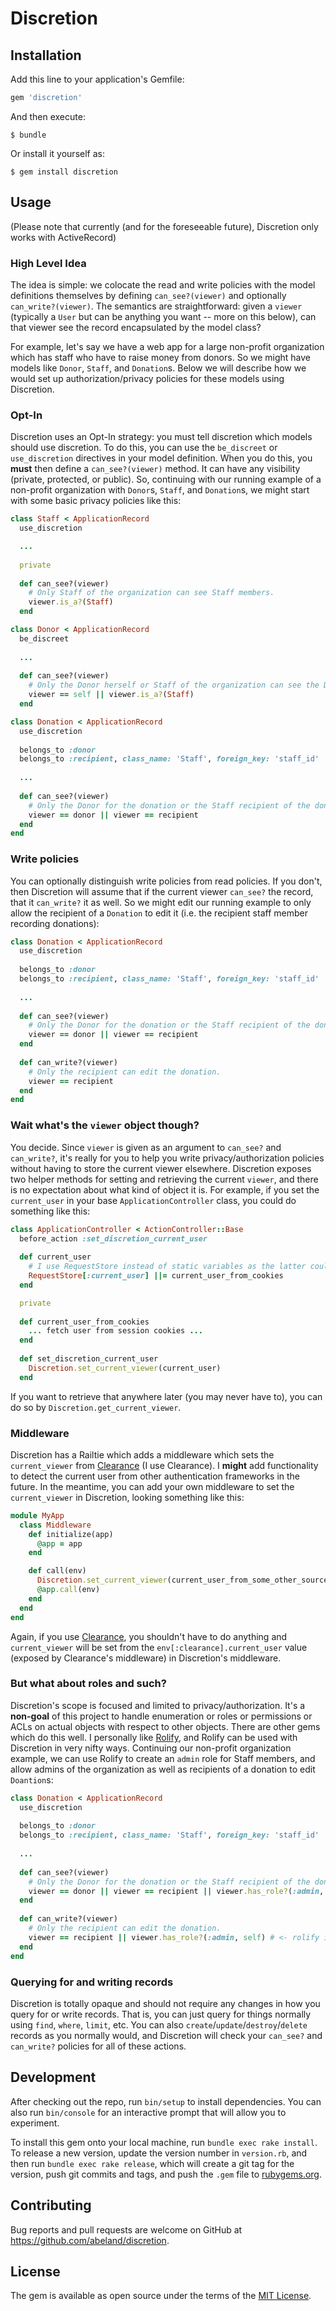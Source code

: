 # Discretion

## Installation

Add this line to your application's Gemfile:

```ruby
gem 'discretion'
```

And then execute:

    $ bundle

Or install it yourself as:

    $ gem install discretion

## Usage

(Please note that currently (and for the foreseeable future), Discretion only works with ActiveRecord)


### High Level Idea

The idea is simple: we colocate the read and write policies with the model definitions themselves by defining `can_see?(viewer)` and optionally `can_write?(viewer)`. The semantics are straightforward: given a `viewer` (typically a `User` but can be anything you want -- more on this below), can that viewer see the record encapsulated by the model class?

For example, let's say we have a web app for a large non-profit organization which has staff who have to raise money from donors. So we might have models like `Donor`, `Staff`, and `Donation`s. Below we will describe how we would set up authorization/privacy policies for these models using Discretion.

### Opt-In

Discretion uses an Opt-In strategy: you must tell discretion which models should use discretion. To do this, you can use the `be_discreet` or `use_discretion` directives in your model definition. When you do this, you **must** then define a `can_see?(viewer)` method. It can have any visibility (private, protected, or public). So, continuing with our running example of a non-profit organization with `Donor`s, `Staff`, and `Donation`s, we might start with some basic privacy policies like this:

```ruby
class Staff < ApplicationRecord
  use_discretion

  ...
  
  private
  
  def can_see?(viewer)
    # Only Staff of the organization can see Staff members.
    viewer.is_a?(Staff)
  end
```

```ruby
class Donor < ApplicationRecord
  be_discreet
  
  ...
  
  def can_see?(viewer)
    # Only the Donor herself or Staff of the organization can see the Donor.
    viewer == self || viewer.is_a?(Staff)
  end
```

```ruby
class Donation < ApplicationRecord
  use_discretion
  
  belongs_to :donor
  belongs_to :recipient, class_name: 'Staff', foreign_key: 'staff_id'
  
  ...
  
  def can_see?(viewer)
    # Only the Donor for the donation or the Staff recipient of the donation can see the Donation.
    viewer == donor || viewer == recipient
  end
end
```

### Write policies

You can optionally distinguish write policies from read policies. If you don't, then Discretion will assume that if the current viewer `can_see?` the record, that it `can_write?` it as well. So we might edit our running example to only allow the recipient of a `Donation` to edit it (i.e. the recipient staff member recording donations):

```ruby
class Donation < ApplicationRecord
  use_discretion
  
  belongs_to :donor
  belongs_to :recipient, class_name: 'Staff', foreign_key: 'staff_id'
  
  ...
  
  def can_see?(viewer)
    # Only the Donor for the donation or the Staff recipient of the donation can see the Donation.
    viewer == donor || viewer == recipient
  end
  
  def can_write?(viewer)
    # Only the recipient can edit the donation.
    viewer == recipient
  end
end
```

### Wait what's the `viewer` object though?

You decide. Since `viewer` is given as an argument to `can_see?` and `can_write?`, it's really for you to help you write privacy/authorization policies without having to store the current viewer elsewhere. Discretion exposes two helper methods for setting and retrieving the current `viewer`, and there is no expectation about what kind of object it is. For example, if you set the `current_user` in your base `ApplicationController` class, you could do something like this:

```ruby
class ApplicationController < ActionController::Base
  before_action :set_discretion_current_user
  
  def current_user
    # I use RequestStore instead of static variables as the latter could persist across requests depending on the server.
    RequestStore[:current_user] ||= current_user_from_cookies
  end

  private
  
  def current_user_from_cookies
    ... fetch user from session cookies ...
  end
  
  def set_discretion_current_user
    Discretion.set_current_viewer(current_user)
  end
```

If you want to retrieve that anywhere later (you may never have to), you can do so by `Discretion.get_current_viewer`.

### Middleware

Discretion has a Railtie which adds a middleware which sets the `current_viewer` from [Clearance](https://github.com/thoughtbot/clearance) (I use Clearance). I **might** add functionality to detect the current user from other authentication frameworks in the future. In the meantime, you can add your own middleware to set the `current_viewer` in Discretion, looking something like this:

```ruby
module MyApp
  class Middleware
    def initialize(app)
      @app = app
    end

    def call(env)
      Discretion.set_current_viewer(current_user_from_some_other_source)
      @app.call(env)
    end
  end
end
```

Again, if you use [Clearance](https://github.com/thoughtbot/clearance), you shouldn't have to do anything and `current_viewer` will be set from the `env[:clearance].current_user` value (exposed by Clearance's middleware) in Discretion's middleware.

### But what about roles and such?

Discretion's scope is focused and limited to privacy/authorization. It's a **non-goal** of this project to handle enumeration or roles or permissions or ACLs on actual objects with respect to other objects. There are other gems which do this well. I personally like [Rolify](https://github.com/RolifyCommunity/rolify), and Rolify can be used with Discretion in very nifty ways. Continuing our non-profit organization example, we can use Rolify to create an `admin` role for Staff members, and allow admins of the organization as well as recipients of a donation to edit `Doantion`s:

```ruby
class Donation < ApplicationRecord
  use_discretion
  
  belongs_to :donor
  belongs_to :recipient, class_name: 'Staff', foreign_key: 'staff_id'
  
  ...
  
  def can_see?(viewer)
    # Only the Donor for the donation or the Staff recipient of the donation can see the Donation.
    viewer == donor || viewer == recipient || viewer.has_role?(:admin, self) # <- rolify in third disjunct
  end
  
  def can_write?(viewer)
    # Only the recipient can edit the donation.
    viewer == recipient || viewer.has_role?(:admin, self) # <- rolify in second disjunct
  end
end
```

### Querying for and writing records

Discretion is totally opaque and should not require any changes in how you query for or write records. That is, you can just query for things normally using `find`, `where`, `limit`, etc. You can also `create`/`update`/`destroy`/`delete` records as you normally would, and Discretion will check your `can_see?` and `can_write?` policies for all of these actions.

## Development

After checking out the repo, run `bin/setup` to install dependencies. You can also run `bin/console` for an interactive prompt that will allow you to experiment.

To install this gem onto your local machine, run `bundle exec rake install`. To release a new version, update the version number in `version.rb`, and then run `bundle exec rake release`, which will create a git tag for the version, push git commits and tags, and push the `.gem` file to [rubygems.org](https://rubygems.org).

## Contributing

Bug reports and pull requests are welcome on GitHub at https://github.com/abeland/discretion.

## License

The gem is available as open source under the terms of the [MIT License](http://opensource.org/licenses/MIT).
